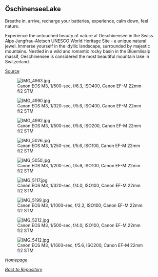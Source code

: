 ## ÖschinenseeLake

Breathe in, arrive, recharge your batteries, experience, calm down, feel nature.

Experience the untouched beauty of nature at Oeschinensee in the Swiss Alps Jungfrau-Aletsch UNESCO World Heritage Site - a unique natural jewel. Immerse yourself in the idyllic landscape, surrounded by majestic mountains. Nestled in a wild and romantic rocky basin in the Blüemlisalp massif, Oeschinensee is considered the most beautiful mountain lake in Switzerland.

[Source](https://www.oeschinensee.ch/en/)

<link rel='stylesheet' href='/Shutter101/css/photo-tile.css'>
<div class='gallery'>
	<figure>
		<img src='/Shutter101/photos/ÖschinenseeLake/img/IMG_4963.jpg' alt='IMG_4963.jpg'>
		<figcaption>Canon EOS M3, 1/500-sec, f/6.3, ISO400, Canon EF-M 22mm f/2 STM</figcaption>
	</figure>
	<figure>
		<img src='/Shutter101/photos/ÖschinenseeLake/img/IMG_4990.jpg' alt='IMG_4990.jpg'>
		<figcaption>Canon EOS M3, 1/320-sec, f/5.6, ISO400, Canon EF-M 22mm f/2 STM</figcaption>
	</figure>
	<figure>
		<img src='/Shutter101/photos/ÖschinenseeLake/img/IMG_4992.jpg' alt='IMG_4992.jpg'>
		<figcaption>Canon EOS M3, 1/500-sec, f/5.6, ISO200, Canon EF-M 22mm f/2 STM</figcaption>
	</figure>
	<figure>
		<img src='/Shutter101/photos/ÖschinenseeLake/img/IMG_5026.jpg' alt='IMG_5026.jpg'>
		<figcaption>Canon EOS M3, 1/250-sec, f/5.6, ISO100, Canon EF-M 22mm f/2 STM</figcaption>
	</figure>
	<figure>
		<img src='/Shutter101/photos/ÖschinenseeLake/img/IMG_5050.jpg' alt='IMG_5050.jpg'>
		<figcaption>Canon EOS M3, 1/200-sec, f/5.6, ISO100, Canon EF-M 22mm f/2 STM</figcaption>
	</figure>
	<figure>
		<img src='/Shutter101/photos/ÖschinenseeLake/img/IMG_5117.jpg' alt='IMG_5117.jpg'>
		<figcaption>Canon EOS M3, 1/320-sec, f/4.0, ISO100, Canon EF-M 22mm f/2 STM</figcaption>
	</figure>
	<figure>
		<img src='/Shutter101/photos/ÖschinenseeLake/img/IMG_5199.jpg' alt='IMG_5199.jpg'>
		<figcaption>Canon EOS M3, 1/1000-sec, f/2.2, ISO100, Canon EF-M 22mm f/2 STM</figcaption>
	</figure>
	<figure>
		<img src='/Shutter101/photos/ÖschinenseeLake/img/IMG_5212.jpg' alt='IMG_5212.jpg'>
		<figcaption>Canon EOS M3, 1/500-sec, f/4.0, ISO100, Canon EF-M 22mm f/2 STM</figcaption>
	</figure>
	<figure>
		<img src='/Shutter101/photos/ÖschinenseeLake/img/IMG_5412.jpg' alt='IMG_5412.jpg'>
		<figcaption>Canon EOS M3, 1/1600-sec, f/5.6, ISO200, Canon EF-M 22mm f/2 STM</figcaption>
	</figure>
</div>

*[Homepage](/Shutter101/README.md)*

*[Bact to Repository](https://github.com/23W-GBAC/Shutter101/tree/main)*
